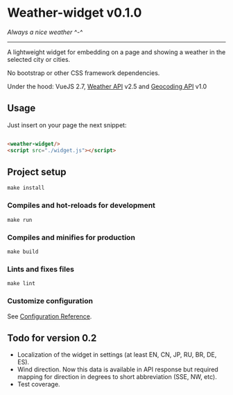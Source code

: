 # Weather-widget v0.1.0

_Always a nice weather ^-^_

----

A lightweight widget for embedding on a page and showing a weather in the selected city or cities.

No bootstrap or other CSS framework dependencies.

Under the hood: VueJS 2.7,
[Weather API](https://openweathermap.org/current) v2.5
and [Geocoding API](https://openweathermap.org/api/geocoding-api) v1.0

## Usage

Just insert on your page the next snippet:

```html

<weather-widget/>
<script src="./widget.js"></script>
```

## Project setup

```
make install
```

### Compiles and hot-reloads for development

```
make run
```

### Compiles and minifies for production

```
make build
```

### Lints and fixes files

```
make lint
```

### Customize configuration

See [Configuration Reference](https://cli.vuejs.org/config/).

## Todo for version 0.2

* Localization of the widget in settings (at least EN, CN, JP, RU, BR, DE, ES).
* Wind direction. Now this data is available in API response but required mapping for direction in degrees to short
  abbreviation (SSE, NW, etc).
* Test coverage.